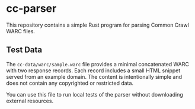 # cc-parser

This repository contains a simple Rust program for parsing Common Crawl WARC files.

## Test Data

The `cc-data/warc/sample.warc` file provides a minimal concatenated WARC with two
response records. Each record includes a small HTML snippet served from an
example domain. The content is intentionally simple and does not contain any
copyrighted or restricted data.

You can use this file to run local tests of the parser without downloading
external resources.
